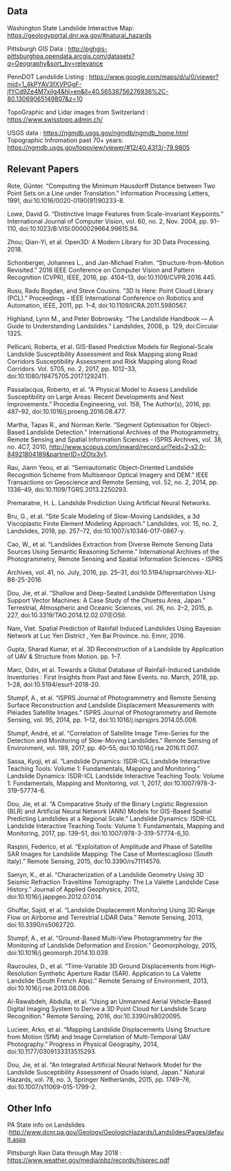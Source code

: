 ## Data ##
Washington State Landslide Interactive Map: https://geologyportal.dnr.wa.gov/#natural_hazards

Pittsburgh GIS Data : http://pghgis-pittsburghpa.opendata.arcgis.com/datasets?q=Geography&sort_by=relevance

PennDOT Landslide Listing : https://www.google.com/maps/d/u/0/viewer?mid=1_4kPYAV3fXVPGgF-jfYCd9Ze4M7xiIg4&hl=en&ll=40.56538756276936%2C-80.13069065149807&z=10

TopoGraphic and Lidar images from Switzerland : https://www.swisstopo.admin.ch/

USGS data :
https://ngmdb.usgs.gov/ngmdb/ngmdb_home.html
    Topographic Infromation past 70+ years:
    https://ngmdb.usgs.gov/topoview/viewer/#12/40.4313/-79.9805

## Relevant Papers ##
Rote, Günter. “Computing the Minimum Hausdorff Distance between Two Point Sets on a Line under Translation.” Information Processing Letters, 1991, doi:10.1016/0020-0190(91)90233-8.

Lowe, David G. “Distinctive Image Features from Scale-Invariant Keypoints.” International Journal of Computer Vision, vol. 60, no. 2, Nov. 2004, pp. 91–110, doi:10.1023/B:VISI.0000029664.99615.94.

Zhou, Qian-Yi, et al. Open3D: A Modern Library for 3D Data Processing. 2018.

Schonberger, Johannes L., and Jan-Michael Frahm. “Structure-from-Motion Revisited.” 2016 IEEE Conference on Computer Vision and Pattern Recognition (CVPR), IEEE, 2016, pp. 4104–13, doi:10.1109/CVPR.2016.445.

Rusu, Radu Bogdan, and Steve Cousins. “3D Is Here: Point Cloud Library (PCL).” Proceedings - IEEE International Conference on Robotics and Automation, IEEE, 2011, pp. 1–4, doi:10.1109/ICRA.2011.5980567.

Highland, Lynn M., and Peter Bobrowsky. “The Landslide Handbook — A Guide to Understanding Landslides.” Landslides, 2008, p. 129, doi:Circular 1325.


Pellicani, Roberta, et al. GIS-Based Predictive Models for Regional-Scale Landslide Susceptibility Assessment and Risk Mapping along Road Corridors Susceptibility Assessment and Risk Mapping along Road Corridors. Vol. 
5705, no. 2, 2017, pp. 1012–33, doi:10.1080/19475705.2017.1292411.

Passalacqua, Roberto, et al. “A Physical Model to Assess Landslide Susceptibility on Large Areas: Recent Developments and Next Improvements.” Procedia Engineering, vol. 158, The Author(s), 2016, pp. 487–92, doi:10.1016/j.proeng.2016.08.477.

Martha, Tapas R., and Norman Kerle. “Segment Optimisation for Object-Based Landslide Detection.” International Archives of the Photogrammetry, Remote Sensing and Spatial Information Sciences - ISPRS Archives, vol. 38, no. 4C7, 2010, http://www.scopus.com/inward/record.url?eid=2-s2.0-84921804189&partnerID=tZOtx3y1.

Rau, Jiann Yeou, et al. “Semiautomatic Object-Oriented Landslide Recognition Scheme from Multisensor Optical Imagery and DEM.” IEEE Transactions on Geoscience and Remote Sensing, vol. 52, no. 2, 2014, pp. 1336–49, doi:10.1109/TGRS.2013.2250293.

Premaratne, H. L. Landslide Prediction Using Artificial Neural Networks.

Bru, G., et al. “Site Scale Modeling of Slow-Moving Landslides, a 3d Viscoplastic Finite Element Modeling Approach.” Landslides, vol. 15, no. 2, Landslides, 2018, pp. 257–72, doi:10.1007/s10346-017-0867-y.

Cao, W., et al. “Landslides Extraction from Diverse Remote Sensing Data Sources Using Semantic Reasoning Scheme.” International Archives of the Photogrammetry, Remote Sensing and Spatial Information Sciences - ISPRS 

Archives, vol. 41, no. July, 2016, pp. 25–31, doi:10.5194/isprsarchives-XLI-B8-25-2016.


Dou, Jie, et al. “Shallow and Deep-Seated Landslide Differentiation Using Support Vector Machines: A Case Study of the Chuetsu Area, Japan.” Terrestrial, Atmospheric and Oceanic Sciences, vol. 26, no. 2–2, 2015, p. 227, doi:10.3319/TAO.2014.12.02.07(EOSI).

Nam, Viet. Spatial Prediction of Rainfall Induced Landslides Using Bayesian Network at Luc Yen District , Yen Bai Province. no. Emnr, 2016.

Gupta, Sharad Kumar, et al. 3D Reconstruction of a Landslide by Application of UAV & Structure from Motion. pp. 1–7.

Marc, Odin, et al. Towards a Global Database of Rainfall-Induced Landslide Inventories : First Insights from Past and New Events. no. March, 2018, pp. 1–28, doi:10.5194/esurf-2018-20.

Stumpf, A., et al. “ISPRS Journal of Photogrammetry and Remote Sensing Surface Reconstruction and Landslide Displacement Measurements with Pléiades Satellite Images.” ISPRS Journal of Photogrammetry and Remote Sensing, vol. 95, 2014, pp. 1–12, doi:10.1016/j.isprsjprs.2014.05.008.

Stumpf, André, et al. “Correlation of Satellite Image Time-Series for the Detection and Monitoring of Slow-Moving Landslides.” Remote Sensing of Environment, vol. 189, 2017, pp. 40–55, doi:10.1016/j.rse.2016.11.007.

Sassa, Kyoji, et al. “Landslide Dynamics: ISDR-ICL Landslide Interactive Teaching Tools: Volume 1: Fundamentals, Mapping and Monitoring.” Landslide Dynamics: ISDR-ICL Landslide Interactive Teaching Tools: Volume 1: Fundamentals, Mapping and Monitoring, vol. 1, 2017, doi:10.1007/978-3-319-57774-6.

Dou, Jie, et al. “A Comparative Study of the Binary Logistic Regression (BLR) and Artificial Neural Network (ANN) Models for GIS-Based Spatial Predicting Landslides at a Regional Scale.” Landslide Dynamics: ISDR-ICL Landslide Interactive Teaching Tools: Volume 1: Fundamentals, Mapping and Monitoring, 2017, pp. 139–51, doi:10.1007/978-3-319-57774-6_10.

Raspini, Federico, et al. “Exploitation of Amplitude and Phase of Satellite SAR Images for Landslide Mapping: The Case of Montescaglioso (South Italy).” Remote Sensing, 2015, doi:10.3390/rs71114576.

Samyn, K., et al. “Characterization of a Landslide Geometry Using 3D Seismic Refraction Traveltime Tomography: The La Valette Landslide Case History.” Journal of Applied Geophysics, 2012, doi:10.1016/j.jappgeo.2012.07.014.

Ghuffar, Sajid, et al. “Landslide Displacement Monitoring Using 3D Range Flow on Airborne and Terrestrial LiDAR Data.” Remote Sensing, 2013, doi:10.3390/rs5062720.

Stumpf, A., et al. “Ground-Based Multi-View Photogrammetry for the Monitoring of Landslide Deformation and Erosion.” Geomorphology, 2015, doi:10.1016/j.geomorph.2014.10.039.

Raucoules, D., et al. “Time-Variable 3D Ground Displacements from High-Resolution Synthetic Aperture Radar (SAR). Application to La Valette Landslide (South French Alps).” Remote Sensing of Environment, 2013, doi:10.1016/j.rse.2013.08.006.

Al-Rawabdeh, Abdulla, et al. “Using an Unmanned Aerial Vehicle-Based Digital Imaging System to Derive a 3D Point Cloud for Landslide Scarp Recognition.” Remote Sensing, 2016, doi:10.3390/rs8020095.

Lucieer, Arko, et al. “Mapping Landslide Displacements Using Structure from Motion (SfM) and Image Correlation of Multi-Temporal UAV Photography.” Progress in Physical Geography, 2014, doi:10.1177/0309133313515293.

Dou, Jie, et al. “An Integrated Artificial Neural Network Model for the Landslide Susceptibility Assessment of Osado Island, Japan.” Natural Hazards, vol. 78, no. 3, Springer Netherlands, 2015, pp. 1749–76, doi:10.1007/s11069-015-1799-2.

## Other Info ##
PA State info on Landslides :http://www.dcnr.pa.gov/Geology/GeologicHazards/Landslides/Pages/default.aspx


Pittsburgh Rain Data through May 2018 : https://www.weather.gov/media/pbz/records/hisprec.pdf